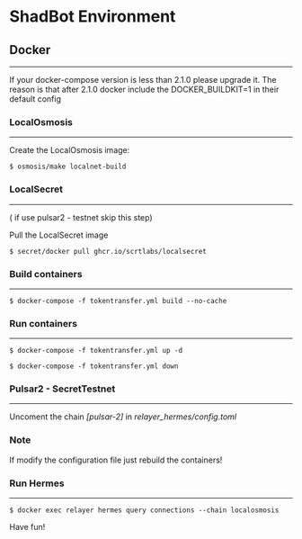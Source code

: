 # ShadBot Environment #

## Docker ##
---
If your docker-compose version is less than 2.1.0 please upgrade it. 
The reason is that after 2.1.0 docker include the DOCKER_BUILDKIT=1 in their default config

### LocalOsmosis ###
---
Create the LocalOsmosis image: 
```
$ osmosis/make localnet-build
```

### LocalSecret ###
 ---
( if use pulsar2 - testnet skip this step)


Pull the LocalSecret image
```
$ secret/docker pull ghcr.io/scrtlabs/localsecret
```

### Build containers ###
---
```
$ docker-compose -f tokentransfer.yml build --no-cache
```

### Run containers ###
---
``` 
$ docker-compose -f tokentransfer.yml up -d

$ docker-compose -f tokentransfer.yml down 
```

### Pulsar2 - SecretTestnet ###
---

Uncoment the chain _[pulsar-2]_ in _relayer_hermes/config.toml_

### Note ###
If modify the configuration file just rebuild the containers!

### Run Hermes ###
---

``` 
$ docker exec relayer hermes query connections --chain localosmosis 
```

Have fun!